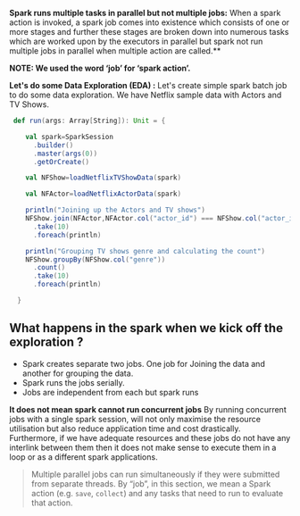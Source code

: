 

**Spark runs multiple tasks in parallel but not multiple jobs:**
When a spark action is invoked, a spark job comes into existence which consists of one or more stages and further these stages are broken down into numerous tasks which are worked upon by the executors in parallel but spark not run multiple jobs in parallel when multiple action are called.**

**NOTE: We used the word ‘job’ for ‘spark action’.**

**Let's do some Data Exploration (EDA) :** Let's create simple spark batch job to do some data exploration. We have Netflix sample data with Actors and TV Shows.
```scala
 def run(args: Array[String]): Unit = {

    val spark=SparkSession
      .builder()
      .master(args(0))
      .getOrCreate()

    val NFShow=loadNetflixTVShowData(spark)

    val NFActor=loadNetflixActorData(spark)

    println("Joining up the Actors and TV shows")
    NFShow.join(NFActor,NFActor.col("actor_id") === NFShow.col("actor_id"),"inner")
      .take(10)
      .foreach(println)

    println("Grouping TV shows genre and calculating the count")
    NFShow.groupBy(NFShow.col("genre"))
      .count()
      .take(10)
      .foreach(println)

  }
``` 

## What happens in the spark when we kick off the exploration ?

 - Spark creates separate two jobs. One job for Joining the data and another for grouping the data. 
 - Spark runs the jobs serially.
 - Jobs are independent from each but spark runs 

**It does not mean spark cannot run concurrent jobs**
By running concurrent jobs with a single spark session, will not only maximise the resource utilisation but also reduce application time and cost drastically. Furthermore, if we have adequate resources and these jobs do not have any interlink between them then it does not make sense to execute them in a loop or as a different spark applications.







> Multiple parallel jobs can run simultaneously if they were submitted from
> separate threads. By “job”, in this section, we mean a Spark action
> (e.g. `save`, `collect`) and any tasks that need to run to evaluate
> that action.

<!--stackedit_data:
eyJoaXN0b3J5IjpbNDc3NjgxNzk2LDIwMTY5MTExNzAsMTYxMD
E4Nzc1NSwtNjE4NTc2NzM1LC0xODA1NjA5MDQ3LC03NDczMDQ0
MDUsLTE5NjUyMDY2MywtMjA4ODc0NjYxMiwtMTAzMzU3NzE3MC
w5NTM3NzE5NTgsMzUwNjc5MzMxLDU4NzYxNjU3LDM2MjkxNTc3
MSwxNDg4MzQ1ODIwLC00OTMzMjM2MjUsLTEyNzg0NjY3NywtOT
k5MDMwMzIyLC0xNzA2NzMxOTkyLDkwNzg5NzcyMiwtMTM0MzU4
MDA3Nl19
-->